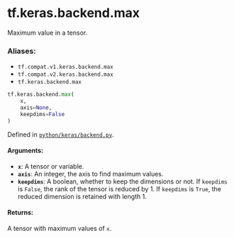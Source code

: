 <div itemscope itemtype="http://developers.google.com/ReferenceObject">
<meta itemprop="name" content="tf.keras.backend.max" />
<meta itemprop="path" content="Stable" />
</div>

# tf.keras.backend.max

Maximum value in a tensor.

### Aliases:

* `tf.compat.v1.keras.backend.max`
* `tf.compat.v2.keras.backend.max`
* `tf.keras.backend.max`

``` python
tf.keras.backend.max(
    x,
    axis=None,
    keepdims=False
)
```



Defined in [`python/keras/backend.py`](/code/stable/tensorflow/python/keras/backend.py).

<!-- Placeholder for "Used in" -->


#### Arguments:


* <b>`x`</b>: A tensor or variable.
* <b>`axis`</b>: An integer, the axis to find maximum values.
* <b>`keepdims`</b>: A boolean, whether to keep the dimensions or not.
    If `keepdims` is `False`, the rank of the tensor is reduced
    by 1. If `keepdims` is `True`,
    the reduced dimension is retained with length 1.


#### Returns:

A tensor with maximum values of `x`.
